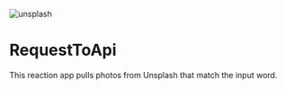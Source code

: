 

![unsplash](https://github.com/zahidedusgun/RequestToApi/assets/98893927/85e4ef62-2c5d-4e61-bdaa-88ef4e06f5ce)


# RequestToApi
This reaction app pulls photos from Unsplash that match the input word.
